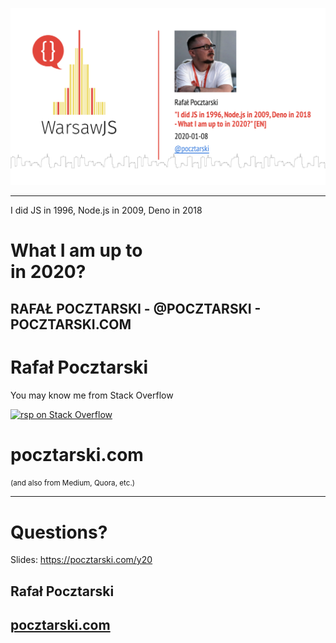 ![I did JS in 1996, Node.js in 2009, Deno in 2018 - What I am up to in 2020?](title.png)

---

I did JS in 1996, Node.js in 2009, Deno in 2018

# What I am up to<br>in 2020?

RAFAŁ POCZTARSKI  -  @POCZTARSKI  -  POCZTARSKI.COM
---

# Rafał Pocztarski

You may know me from Stack Overflow

[<img alt="rsp on Stack Overflow" src="https://stackexchange.com/users/flair/303952.png" height="116">](https://stackoverflow.com/users/613198/rsp)

# pocztarski.com

<small>(and also from Medium, Quora, etc.)</small>


---

# Questions?

Slides: https://pocztarski.com/y20

## Rafał Pocztarski

## [pocztarski.com](https://pocztarski.com)
